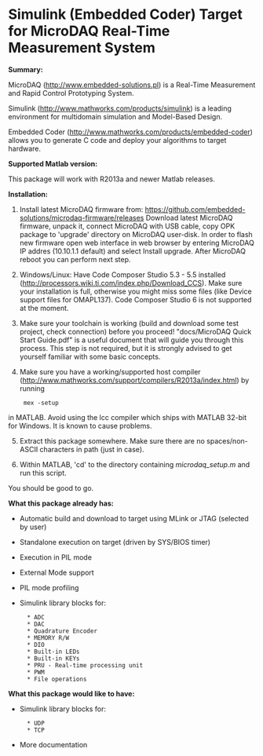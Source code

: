 Simulink (Embedded Coder) Target for MicroDAQ Real-Time Measurement System
=============

**Summary:**

MicroDAQ (http://www.embedded-solutions.pl) is a Real-Time Measurement
and Rapid Control Prototyping System.

Simulink (http://www.mathworks.com/products/simulink) is a leading environment
for multidomain simulation and Model-Based Design.

Embedded Coder (http://www.mathworks.com/products/embedded-coder) allows you to
generate C code and deploy your algorithms to target hardware.

**Supported Matlab version:**

This package will work with R2013a and newer Matlab releases. 

**Installation:**

1) Install latest MicroDAQ firmware from: https://github.com/embedded-solutions/microdaq-firmware/releases
Download latest MicroDAQ firmware, unpack it, connect MicroDAQ with USB cable, copy OPK package to 'upgrade' directory on MicroDAQ user-disk. In order to flash new firmware open web interface in web browser by entering MicroDAQ IP addres (10.10.1.1 default) and select Install upgrade. After MicroDAQ reboot you can perform next step.

2) Windows/Linux: Have Code Composer Studio 5.3 - 5.5 installed (http://processors.wiki.ti.com/index.php/Download_CCS). Make sure your installation is full, otherwise you might miss some files (like Device support files for OMAPL137). Code Composer Studio 6 is not supported at the moment.

3) Make sure your toolchain is working (build and download some test project, check connection)
before you proceed! "docs/MicroDAQ Quick Start Guide.pdf" is a useful document that will guide you through this process.
This step is not required, but it is strongly advised to get yourself familiar with some basic concepts.

4) Make sure you have a working/supported host compiler (http://www.mathworks.com/support/compilers/R2013a/index.html) by running
        
        mex -setup
in MATLAB.
Avoid using the lcc compiler which ships with MATLAB 32-bit for Windows. It is known to cause problems.

5) Extract this package somewhere. Make sure there are no spaces/non-ASCII characters in path (just in case).

6) Within MATLAB, 'cd' to the directory containing *microdaq_setup.m* and run this script.

You should be good to go.

**What this package already has:**

- Automatic build and download to target using MLink or JTAG (selected by user)
- Standalone execution on target (driven by SYS/BIOS timer)
- Execution in PIL mode
- External Mode support
- PIL mode profiling

- Simulink library blocks for:
        
        * ADC
        * DAC
        * Quadrature Encoder
        * MEMORY R/W
        * DIO
        * Built-in LEDs
        * Built-in KEYs
        * PRU - Real-time processing unit
        * PWM
        * File operations

**What this package would like to have:**

- Simulink library blocks for:

        * UDP  
        * TCP
 
- More documentation
